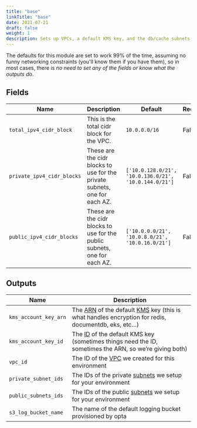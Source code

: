 ```yaml
---
title: "base"
linkTitle: "base"
date: 2021-07-21
draft: false
weight: 1
description: Sets up VPCs, a default KMS key, and the db/cache subnets for your environment
---
```


The defaults for this module are set to work 99% of the time, assuming no funny networking constraints (you'll know them
if you have them), so in most cases, there is _no need to set any of the fields or know what the outputs do_.


## Fields


| Name      | Description | Default | Required |
| ----------- | ----------- | ------- | -------- |
| `total_ipv4_cidr_block` | This is the total cidr block for the VPC. | `10.0.0.0/16` | False |
| `private_ipv4_cidr_blocks` | These are the cidr blocks to use for the private subnets, one for each AZ. | `['10.0.128.0/21', '10.0.136.0/21', '10.0.144.0/21']` | False |
| `public_ipv4_cidr_blocks` | These are the cidr blocks to use for the public subnets, one for each AZ. | `['10.0.0.0/21', '10.0.8.0/21', '10.0.16.0/21']` | False |

## Outputs


| Name      | Description |
| ----------- | ----------- |
| `kms_account_key_arn` | The [ARN](https://docs.aws.amazon.com/general/latest/gr/aws-arns-and-namespaces.html) of the default [KMS](https://aws.amazon.com/kms/) key (this is what handles encryption for redis, documentdb, eks, etc…) |
| `kms_account_key_id` | The [ID](https://docs.aws.amazon.com/kms/latest/developerguide/find-cmk-id-arn.html) of the default KMS key (sometimes things need the ID, sometimes the ARN, so we’re giving both) |
| `vpc_id` | The ID of the [VPC](https://docs.aws.amazon.com/vpc/latest/userguide/what-is-amazon-vpc.html) we created for this environment |
| `private_subnet_ids` | The IDs of the private [subnets](https://docs.aws.amazon.com/vpc/latest/userguide/VPC_Subnets.html) we setup for your environment |
| `public_subnets_ids` | The IDs of the public [subnets](https://docs.aws.amazon.com/vpc/latest/userguide/VPC_Subnets.html) we setup for your environment |
| `s3_log_bucket_name` | The name of the default logging bucket provisioned by opta |